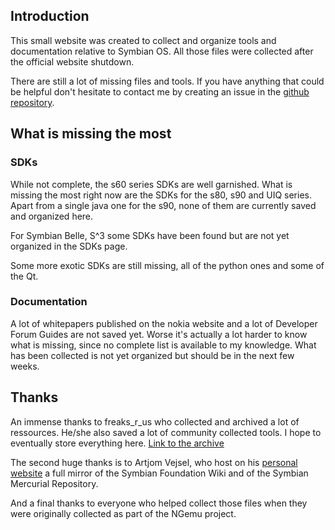 ## Introduction

This small website was created to collect and organize tools and documentation relative to Symbian OS. All those files were collected after the official website shutdown.

There are still a lot of missing files and tools. If you have anything that could be helpful don't hesitate to contact me by creating an issue in the [github repository](https://github.com/mrRosset/Symbian-Archive/).

## What is missing the most

### SDKs

While not complete, the s60 series SDKs are well garnished. What is missing the most right now are the SDKs for the s80, s90 and UIQ series. Apart from a single java one for the s90, none of them are currently saved and organized here.

For Symbian Belle, S^3 some SDKs have been found but are not yet organized in the SDKs page.

Some more exotic SDKs are still missing, all of the python ones and some of the Qt.

### Documentation

A lot of whitepapers published on the nokia website and a lot of Developer Forum Guides are not saved yet. Worse it's actually a lot harder to know what is missing, since no complete list is available to my knowledge. What has been collected is not yet organized but should be in the next few weeks.

## Thanks

An immense thanks to freaks_r_us who collected and archived a lot of ressources. He/she also saved a lot of community collected tools. I hope to eventually store everything here. [Link to the archive](https://www.mediafire.com/folder/79jhy594xb3uk/Symbian_Development)

The second huge thanks is to Artjom Vejsel, who host on his [personal website](https://akawolf.org/) a full mirror of the Symbian Foundation Wiki and of the Symbian Mercurial Repository.

And a final thanks to everyone who helped collect those files when they were originally collected as part of the NGemu project.
